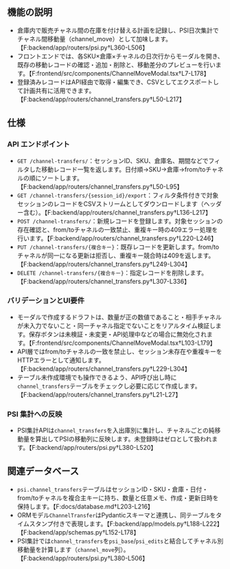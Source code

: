 ## 機能の説明
- 倉庫内で販売チャネル間の在庫を付け替える計画を記録し、PSI日次集計でチャネル間移動量（channel_move）として加味します。【F:backend/app/routers/psi.py†L360-L506】
- フロントエンドでは、各SKU×倉庫×チャネルの日次行からモーダルを開き、既存の移動レコードの確認・追加・削除と、移動差分のプレビューを行います。【F:frontend/src/components/ChannelMoveModal.tsx†L7-L178】
- 登録済みレコードはAPI経由で取得・編集でき、CSVとしてエクスポートして計画共有に活用できます。【F:backend/app/routers/channel_transfers.py†L50-L217】

## 仕様
### API エンドポイント
- `GET /channel-transfers/`：セッションID、SKU、倉庫名、期間などでフィルタした移動レコード一覧を返します。日付順→SKU→倉庫→from/toチャネルの順にソートします。【F:backend/app/routers/channel_transfers.py†L50-L95】
- `GET /channel-transfers/{session_id}/export`：フィルタ条件付きで対象セッションのレコードをCSVストリームとしてダウンロードします（ヘッダー含む）。【F:backend/app/routers/channel_transfers.py†L136-L217】
- `POST /channel-transfers/`：新規レコードを登録します。対象セッションの存在確認と、from/toチャネルの一致禁止、重複キー時の409エラー処理を行います。【F:backend/app/routers/channel_transfers.py†L220-L246】
- `PUT /channel-transfers/{複合キー}`：既存レコードを更新します。from/toチャネルが同一になる更新は拒否し、重複キー競合時は409を返します。【F:backend/app/routers/channel_transfers.py†L249-L304】
- `DELETE /channel-transfers/{複合キー}`：指定レコードを削除します。【F:backend/app/routers/channel_transfers.py†L307-L336】

### バリデーションとUI要件
- モーダルで作成するドラフトは、数量が正の数値であること・相手チャネルが未入力でないこと・同一チャネル指定でないことをリアルタイム検証します。保存ボタンは未検証・未変更・API処理中などの場合に無効化されます。【F:frontend/src/components/ChannelMoveModal.tsx†L103-L179】
- API層ではfrom/toチャネルの一致を禁止し、セッション未存在や重複キーをHTTPエラーとして通知します。【F:backend/app/routers/channel_transfers.py†L229-L304】
- テーブル未作成環境でも操作できるよう、API呼び出し時に`channel_transfers`テーブルをチェックし必要に応じて作成します。【F:backend/app/routers/channel_transfers.py†L21-L27】

### PSI 集計への反映
- PSI集計APIは`channel_transfers`を入出庫別に集計し、チャネルごとの純移動量を算出してPSIの移動列に反映します。未登録時はゼロとして扱われます。【F:backend/app/routers/psi.py†L380-L520】

## 関連データベース
- `psi.channel_transfers`テーブルはセッションID・SKU・倉庫・日付・from/toチャネルを複合主キーに持ち、数量と任意メモ、作成・更新日時を保持します。【F:docs/database.md†L203-L216】
- ORMモデル`ChannelTransfer`はPydanticスキーマと連携し、同テーブルをタイムスタンプ付きで表現します。【F:backend/app/models.py†L188-L222】【F:backend/app/schemas.py†L152-L178】
- PSI集計では`channel_transfers`を`psi_base`/`psi_edits`と結合してチャネル別移動量を計算します（`channel_move`列）。【F:backend/app/routers/psi.py†L380-L506】
